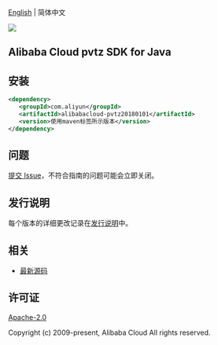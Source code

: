 [English](README.md) | 简体中文

![](https://aliyunsdk-pages.alicdn.com/icons/AlibabaCloud.svg)

## Alibaba Cloud pvtz SDK for Java

## 安装

```xml
<dependency>
   <groupId>com.aliyun</groupId>
   <artifactId>alibabacloud-pvtz20180101</artifactId>
   <version>使用maven标签所示版本</version>
</dependency>
```

## 问题

[提交 Issue](https://github.com/aliyun/alibabacloud-java-async-sdk/issues/new)，不符合指南的问题可能会立即关闭。

## 发行说明

每个版本的详细更改记录在[发行说明](./ChangeLog.txt)中。

## 相关

- [最新源码](https://github.com/aliyun/alibabacloud-async-java-sdk/)

## 许可证

[Apache-2.0](http://www.apache.org/licenses/LICENSE-2.0)

Copyright (c) 2009-present, Alibaba Cloud All rights reserved.
